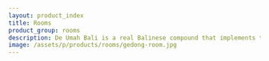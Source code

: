 ```yaml
---
layout: product_index
title: Rooms
product_group: rooms
description: De Umah Bali is a real Balinese compound that implements the traditional architecture called Asta Kosala Kosali. Each building follows a precise location to be in tune with the spiritual meaning of the place. Built using the step of the owner as a base measure for its proportions to incorporate his spirit in the building itself.
image: /assets/p/products/rooms/gedong-room.jpg
---
```

